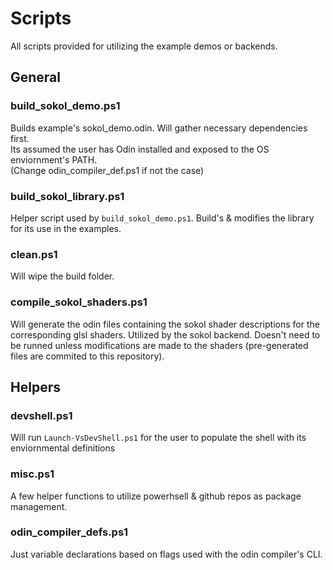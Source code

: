 # Scripts

All scripts provided for utilizing the example demos or backends.

## General

### build_sokol_demo.ps1

Builds example's sokol_demo.odin. Will gather necessary dependencies first.  
Its assumed the user has Odin installed and exposed to the OS enviornment's PATH.  
(Change odin_compiler_def.ps1 if not the case)

### build_sokol_library.ps1

Helper script used by `build_sokol_demo.ps1`. Build's & modifies the library for its use in the examples.

### clean.ps1

Will wipe the build folder.

### compile_sokol_shaders.ps1

Will generate the odin files containing the sokol shader descriptions for the corresponding glsl shaders. Utilized by the sokol backend. Doesn't need to be runned unless modifications are made to the shaders (pre-generated files are commited to this repository).

## Helpers

### devshell.ps1

Will run `Launch-VsDevShell.ps1` for the user to populate the shell with its enviornmental definitions

### misc.ps1

A few helper functions to utilize powerhsell & github repos as package management.


### odin_compiler_defs.ps1

Just variable declarations based on flags used with the odin compiler's CLI.
